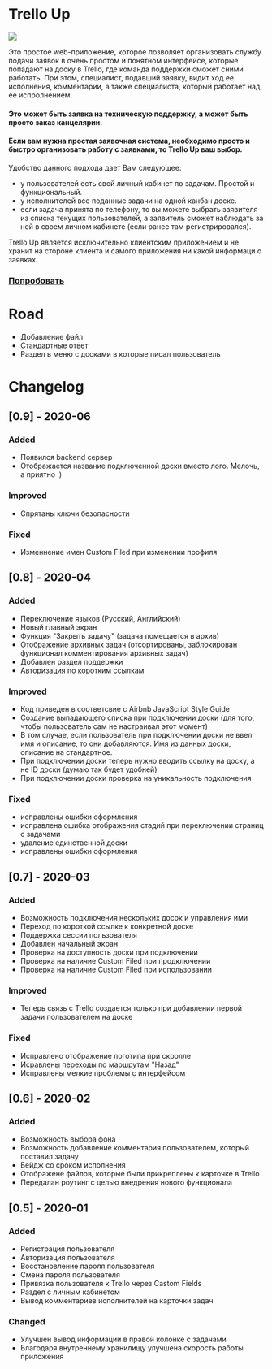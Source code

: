 # Trello Up

<img src="http://dkonnov.ru/github/trello-up.gif">

Это простое web-приложение, которое позволяет организовать службу подачи заявок в очень простом и понятном интерфейсе, которые попадают на доску в Trello, где команда поддержки сможет сними работать.
При этом, специалист, подавший заявку, видит ход ее исполнения, комментарии, а также специалиста, который работает над ее испролнением.

#### Это может быть заявка на техническую поддержку, а может быть просто заказ канцелярии.

#### Если вам нужна простая заявочная система, необходимо просто и быстро организовать работу с заявками, то Trello Up ваш выбор.

Удобство данного подхода дает Вам следующее:

- у пользователей есть свой личный кабинет по задачам. Простой и функциональный.
- у исполнителей все поданные задачи на одной канбан доске.
- если задача принята по телефону, то вы можете выбрать заявителя из списка текущих пользователей, а заявитель сможет наблюдать за ней в своем личном кабинете (если ранее там регистрировался).

Trello Up является исключительно клиентским приложением и не хранит на стороне клиента и самого приложения ни какой информаци о заявках.

### [Попробовать](http://trello-up.ru/)

# Road

- Добавление файл
- Стандартные ответ
- Раздел в меню с досками в которые писал пользователь

# Changelog

## [0.9] - 2020-06

### Added

- Появился backend сервер
- Отображается название подключенной доски вместо лого. Мелочь, а приятно :)

### Improved

- Спрятаны ключи безопасности

### Fixed

- Изменнение имен Custom Filed при изменении профиля

## [0.8] - 2020-04

### Added

- Переключение языков (Русский, Английский)
- Новый главный экран
- Функция "Закрыть задачу" (задача помещается в архив)
- Отображение архивных задач (отсортированы, заблокирован функционал комментирования архивных задач)
- Добавлен раздел поддержки
- Авторизация по коротким ссылкам

### Improved

- Код приведен в соответсвие с Airbnb JavaScript Style Guide
- Создание выпадающего списка при подключении доски (для того, чтобы пользователь сам не настраивал этот момент)
- В том случае, если пользователь при подключении доски не ввел имя и описание, то они добавляются. Имя из данных доски, описание на стандартное.
- При подключении доски теперь нужно вводить ссылку на доску, а не ID доски (думаю так будет удобней)
- При подключении доски проверка на уникальность подключения

### Fixed

- исправлены ошибки оформления
- исправлена ошибка отображения стадий при переключении страниц с задачами
- удаление единственной доски
- исправлены ошибки оформления

## [0.7] - 2020-03

### Added

- Возможность подключения нескольких досок и управления ими
- Переход по короткой ссылке к конкретной доске
- Поддержка сессии пользователя
- Добавлен начальный экран
- Проверка на доступность доски при подключении
- Проверка на наличие Custom Filed при продключении
- Проверка на наличие Custom Filed при использовании

### Improved

- Теперь связь с Trello создается только при добавлении первой задачи пользователем на доске

### Fixed

- Исправлено отображение логотипа при скролле
- Исравлены переходы по маршрутам "Назад"
- Исправлены мелкие проблемы с интерфейсом

## [0.6] - 2020-02

### Added

- Возможность выбора фона
- Возможность добавление комментария пользователем, который поставил задачу
- Бейдж со сроком исполнения
- Отображене файлов, которые были прикреплены к карточке в Trello
- Передалан роутинг с целью внедрения нового функционала

## [0.5] - 2020-01

### Added

- Регистрация пользователя
- Авторизация пользователя
- Восстановление пароля пользователя
- Смена пароля пользователя
- Привязка пользователя к Trello через Castom Fields
- Раздел с личным кабинетом
- Вывод комментариев исполнителей на карточки задач

### Changed

- Улучшен вывод информации в правой колонке с задачами
- Благодаря внутреннему хранилищу улучшена скорость работы приложения
